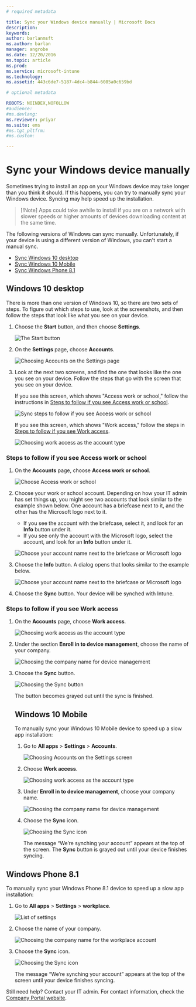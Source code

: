 ```yaml
---
# required metadata

title: Sync your Windows device manually | Microsoft Docs
description:
keywords:
author: barlanmsftms.author: barlan
manager: angrobe
ms.date: 12/20/2016
ms.topic: article
ms.prod:
ms.service: microsoft-intune
ms.technology:
ms.assetid: 443c6de7-5187-4dc4-b844-6085a0c659bd

# optional metadata

ROBOTS: NOINDEX,NOFOLLOW
#audience:
#ms.devlang:
ms.reviewer: priyar
ms.suite: ems
#ms.tgt_pltfrm:
#ms.custom:

---
```


# Sync your Windows device manually

Sometimes trying to install an app on your Windows device may take longer than you think it should. If this happens, you can try to manually sync your Windows device. Syncing may help speed up the installation.

> [!Note] Apps could take awhile to install if you are on a network with slower speeds or higher amounts of devices downloading content at the same time.

The following versions of Windows can sync manually. Unfortunately, if your device is using a different version of Windows, you can't start a manual sync.

* [Sync Windows 10 desktop](#windows-10-desktop)
* [Sync Windows 10 Mobile](#windows-10-mobile)
* [Sync Windows Phone 8.1](#windows-phone-81)

## Windows 10 desktop
There is more than one version of Windows 10, so there are two sets of steps. To figure out which steps to use, look at the screenshots, and then follow the steps that look like what you see on your device.

1. Choose the **Start** button, and then choose **Settings**.

    ![The Start button](./media/win10pc-sync-1-start-button.png)

2. On the **Settings** page, choose **Accounts**.

    ![Choosing Accounts on the Settings page](./media/win10pc-sync-2-settings-accounts.png)

3. Look at the next two screens, and find the one that looks like the one you see on your device. Follow the steps that go with the screen that you see on your device.

	If you see this screen, which shows "Access work or school," follow the instructions in [Steps to follow if you see Access work or school](#steps-to-follow-if-you-see-access-work-or-school).

	![Sync steps to follow if you see Access work or school](./media/w10-enroll-rs1-connect-to-work-or-school.png)

	If you see this screen, which shows "Work access," follow the steps in [Steps to follow if you see Work access](#steps-to-follow-if-you-see-your-account).

	![Choosing work access as the account type](./media/win10pc-sync-3-work-access.png)

### Steps to follow if you see Access work or school

1. On the **Accounts** page, choose **Access work or school**.

    ![Choose Access work or school](./media/w10-enroll-rs1-connect-to-work-or-school.png)

2. Choose your work or school account. Depending on how your IT admin has set things up, you might see two accounts that look similar to the example shown below. One account has a briefcase next to it, and the other has the Microsoft logo next to it.

	- If you see the account with the briefcase, select it, and look for an **Info** button under it.
	- If you see only the account with the Microsoft logo, select the account, and look for an **Info** button under it.

    ![Choose your account name next to the briefcase or Microsoft logo](./media/win10pc-rs1-sync-info-button.png)

3. Choose the **Info** button. A dialog opens that looks similar to the example below.

    ![Choose your account name next to the briefcase or Microsoft logo](./media/win10pc-rs1-sync-button.png)

4. Choose the **Sync** button. Your device will be synched with Intune.

### Steps to follow if you see Work access

1. On the **Accounts** page, choose **Work access**.

    ![Choosing work access as the account type](./media/win10pc-sync-3-work-access.png)

2. Under the section **Enroll in to device management**, choose the name of your company.

    ![Choosing the company name for device management](./media/win10pc-sync-4-tap-com-name.png)

3. Choose the **Sync** button.

    ![Choosing the Sync button](./media/win10pc-sync-5-tap-sync.png)

   The button becomes grayed out until the sync is finished.

   ## Windows 10 Mobile
   To manually sync your Windows 10 Mobile device to speed up a slow app installation:

   1. Go to **All apps** > **Settings** > **Accounts**.

       ![Choosing Accounts on the Settings screen](./media/win10m-sync-1-settings-accounts.png)

   2. Choose **Work access**.

       ![Choosing work access as the account type](./media/win10m-sync-2-work-access.png)

   3. Under **Enroll in to device management**, choose your company name.

       ![Choosing the company name for device management](./media/win10m-sync-3-tap-comp-name.png)

   4. Choose the **Sync** icon.

       ![Choosing the Sync icon](./media/win10m-sync-4-tap-sync.png)

       The message “We’re synching your account” appears at the top of the screen. The **Sync** button is grayed out until your device finishes syncing.

## Windows Phone 8.1
To manually sync your Windows Phone 8.1 device to speed up a slow app installation:

1. Go to **All apps** > **Settings** > **workplace**.

    ![List of settings](./media/wp81-1-sync-settings-workplace.png)

2. Choose the name of your company.

    ![Choosing the company name for the workplace account](./media/wp81-2-sync-tap-compname.png)

3. Choose the **Sync** icon.

    ![Choosing the Sync icon](./media/wp81-3-sync-tap-sync-button.png)

   The message “We’re synching your account” appears at the top of the screen until your device finishes syncing.

Still need help? Contact your IT admin. For contact information, check the [Company Portal website](http://portal.manage.microsoft.com).
